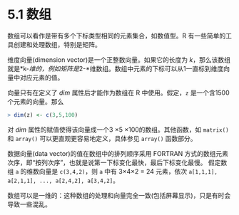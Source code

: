# 5.1 数组

数组可以看作是带有多个下标类型相同的元素集合，如数值型。R 有一些简单的工具创建和处理数组，特别是矩阵。

维度向量(dimension vector)是一个正整数向量。如果它的长度为 *k*，那么该数组就是*k-*维的，例如矩阵是*2-*维数组。数组中元素的下标可以从1一直标到维度向量中对应元素的值。

向量只有在定义了 *dim* 属性后才能作为数组在 R 中使用。假定，`z` 是一个含1500个元素的向量。那么

```R
> dim(z) <- c(3,5,100)
```

对 *dim* 属性的赋值使得该向量成一个3 ×5 ×100的数组。其他函数，如 `matrix()` 和 `array()` 可以更直观更容易地定义，具体参见 `array()` 函数部分。

数据向量(data vector)的值在数组中的排列顺序采用 FORTRAN 方式的数组元素次序，即“按列次序”，也就是说第一下标变化最快，最后下标变化最慢。 假定数组 `a` 的维数向量是 `c(3,4,2)`，则 `a` 中有 3×4×2 = 24 元素，依次 `a[1,1,1], a[2,1,1], ..., a[2,4,2], a[3,4,2]`。 

数组可以是一维的：这种数组的处理和向量完全一致(包括屏幕显示)，只是有时会导致一些混乱。